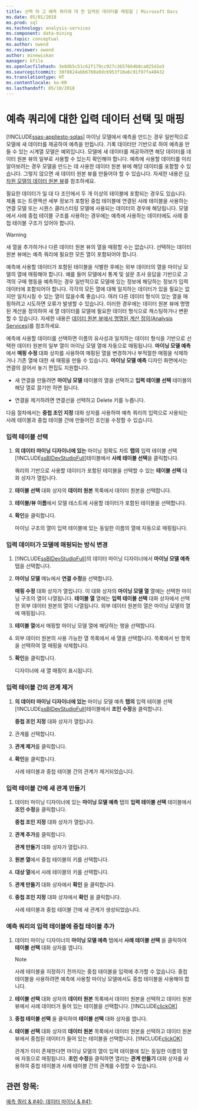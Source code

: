 ```yaml
---
title: 선택 하 고 예측 쿼리에 대 한 입력된 데이터를 매핑할 | Microsoft Docs
ms.date: 05/01/2018
ms.prod: sql
ms.technology: analysis-services
ms.component: data-mining
ms.topic: conceptual
ms.author: owend
ms.reviewer: owend
author: minewiskan
manager: kfile
ms.openlocfilehash: 3e8db5c51c62f179cc927c3657664b8ca025d1e5
ms.sourcegitcommit: 38f8824abb6760a9dc6953f10a6c91f97fa48432
ms.translationtype: HT
ms.contentlocale: ko-KR
ms.lasthandoff: 05/10/2018
---
```

# <a name="choose-and-map-input-data-for-a-prediction-query"></a>예측 쿼리에 대한 입력 데이터 선택 및 매핑
[!INCLUDE[ssas-appliesto-sqlas](../../includes/ssas-appliesto-sqlas.md)]
  마이닝 모델에서 예측을 만드는 경우 일반적으로 모델에 새 데이터를 제공하여 예측을 만듭니다. 기록 데이터만 기반으로 하여 예측을 만들 수 있는 시계열 모델은 예외입니다. 모델에 새 데이터를 제공하려면 해당 데이터를 데이터 원본 뷰의 일부로 사용할 수 있는지 확인해야 합니다. 예측에 사용할 데이터를 미리 알아보려는 경우 모델을 만드는 데 사용한 데이터 원본 뷰에 해당 데이터를 포함할 수 있습니다. 그렇지 않으면 새 데이터 원본 뷰를 만들어야 할 수 있습니다. 자세한 내용은 [다차원 모델의 데이터 원본 뷰](../../analysis-services/multidimensional-models/data-source-views-in-multidimensional-models.md)를 참조하세요.  
  
 필요한 데이터가 일 대 다 조인에서 두 개 이상의 테이블에 포함되는 경우도 있습니다. 제품 또는 트랜잭션 세부 정보가 포함된 중첩 테이블에 연결된 사례 테이블을 사용하는 연결 모델 또는 시퀀스 클러스터링 모델에 사용되는 데이터의 경우에 해당됩니다. 모델에서 사례 중첩 테이블 구조를 사용하는 경우에는 예측에 사용하는 데이터에도 사례 중첩 테이블 구조가 있어야 합니다.  
  
> [!WARNING]  
>  새 열을 추가하거나 다른 데이터 원본 뷰의 열을 매핑할 수는 없습니다. 선택하는 데이터 원본 뷰에는 예측 쿼리에 필요한 모든 열이 포함되어야 합니다.  
  
 예측에 사용할 데이터가 포함된 테이블을 식별한 후에는 외부 데이터의 열을 마이닝 모델의 열에 매핑해야 합니다. 예를 들어 모델에서 통계 및 설문 조사 응답을 기반으로 고객의 구매 행동을 예측하는 경우 일반적으로 모델에 있는 정보에 해당하는 정보가 입력 데이터에 포함되어야 합니다. 각각의 모든 열에 대해 일치하는 데이터가 있을 필요는 없지만 일치시킬 수 있는 열이 많을수록 좋습니다. 여러 다른 데이터 형식이 있는 열을 매핑하려고 시도하면 오류가 발생할 수 있습니다. 이러한 경우에는 데이터 원본 뷰에 명명된 계산을 정의하여 새 열 데이터를 모델에 필요한 데이터 형식으로 캐스팅하거나 변환할 수 있습니다. 자세한 내용은 [데이터 원본 뷰에서 명명된 계산 정의&#40;Analysis Services&#41;](../../analysis-services/multidimensional-models/define-named-calculations-in-a-data-source-view-analysis-services.md)를 참조하세요.  
  
 예측에 사용할 데이터를 선택하면 이름의 유사성과 일치하는 데이터 형식을 기반으로 선택한 데이터 원본의 일부 열이 마이닝 모델 열에 자동으로 매핑됩니다. **마이닝 모델 예측** 에서 **매핑 수정** 대화 상자를 사용하여 매핑된 열을 변경하거나 부적절한 매핑을 삭제하거나 기존 열에 대한 새 매핑을 만들 수 있습니다. **마이닝 모델 예측** 디자인 화면에서는 연결의 끌어서 놓기 편집도 지원합니다.  
  
-   새 연결을 만들려면 **마이닝 모델** 테이블의 열을 선택하고 **입력 테이블 선택** 테이블의 해당 열로 끌기만 하면 됩니다.  
  
-   연결을 제거하려면 연결선을 선택하고 Delete 키를 누릅니다.  
  
 다음 절차에서는 **중첩 조인 지정** 대화 상자를 사용하여 예측 쿼리의 입력으로 사용되는 사례 테이블과 중첩 테이블 간에 만들어진 조인을 수정할 수 있습니다.  
  
### <a name="select-an-input-table"></a>입력 테이블 선택  
  
1.  **의 데이터 마이닝 디자이너에 있는** 마이닝 정확도 차트 **탭의** 입력 테이블 선택 [!INCLUDE[ssBIDevStudioFull](../../includes/ssbidevstudiofull-md.md)]테이블에서 **사례 테이블 선택**을 클릭합니다.  
  
     쿼리의 기반으로 사용할 데이터가 포함된 테이블을 선택할 수 있는 **테이블 선택** 대화 상자가 열립니다.  
  
2.  **테이블 선택** 대화 상자의 **데이터 원본** 목록에서 데이터 원본을 선택합니다.  
  
3.  **테이블/뷰 이름**에서 모델 테스트에 사용할 데이터가 포함된 테이블을 선택합니다.  
  
4.  **확인**을 클릭합니다.  
  
     마이닝 구조의 열이 입력 테이블에 있는 동일한 이름의 열에 자동으로 매핑됩니다.  
  
### <a name="change-the-way-that-input-data-is-mapped-to-the-model"></a>입력 데이터가 모델에 매핑되는 방식 변경  
  
1.  [!INCLUDE[ssBIDevStudioFull](../../includes/ssbidevstudiofull-md.md)]의 데이터 마이닝 디자이너에서 **마이닝 모델 예측** 탭을 선택합니다.  
  
2.  **마이닝 모델** 메뉴에서 **연결 수정**을 선택합니다.  
  
     **매핑 수정** 대화 상자가 열립니다. 이 대화 상자의 **마이닝 모델 열** 열에는 선택한 마이닝 구조의 열이 나열됩니다. **테이블 열** 열에는 **입력 테이블 선택** 대화 상자에서 선택한 외부 데이터 원본의 열이 나열됩니다. 외부 데이터 원본의 열은 마이닝 모델의 열에 매핑됩니다.  
  
3.  **테이블 열**에서 매핑할 마이닝 모델 열에 해당하는 행을 선택합니다.  
  
4.  외부 데이터 원본의 사용 가능한 열 목록에서 새 열을 선택합니다. 목록에서 빈 항목을 선택하여 열 매핑을 삭제합니다.  
  
5.  **확인**을 클릭합니다.  
  
     디자이너에 새 열 매핑이 표시됩니다.  
  
### <a name="remove-a-relationship-between-input-tables"></a>입력 테이블 간의 관계 제거  
  
1.  **의 데이터 마이닝 디자이너에 있는** 마이닝 모델 예측 **탭의** 입력 테이블 선택 [!INCLUDE[ssBIDevStudioFull](../../includes/ssbidevstudiofull-md.md)]테이블에서 **조인 수정**을 클릭합니다.  
  
     **중첩 조인 지정** 대화 상자가 열립니다.  
  
2.  관계를 선택합니다.  
  
3.  **관계 제거**를 클릭합니다.  
  
4.  **확인**을 클릭합니다.  
  
     사례 테이블과 중첩 테이블 간의 관계가 제거되었습니다.  
  
### <a name="create-a-new-relationship-between-input-tables"></a>입력 테이블 간에 새 관계 만들기  
  
1.  데이터 마이닝 디자이너에 있는 **마이닝 모델 예측** 탭의 **입력 테이블 선택** 테이블에서 **조인 수정**을 클릭합니다.  
  
     **중첩 조인 지정** 대화 상자가 열립니다.  
  
2.  **관계 추가**를 클릭합니다.  
  
     **관계 만들기** 대화 상자가 열립니다.  
  
3.  **원본 열**에서 중첩 테이블의 키를 선택합니다.  
  
4.  **대상 열**에서 사례 테이블의 키를 선택합니다.  
  
5.  **관계 만들기** 대화 상자에서 **확인** 을 클릭합니다.  
  
6.  **중첩 조인 지정** 대화 상자에서 **확인** 을 클릭합니다.  
  
     사례 테이블과 중첩 테이블 간에 새 관계가 생성되었습니다.  
  
### <a name="add-a-nested-table-to-the-input-tables-of-a-prediction-query"></a>예측 쿼리의 입력 테이블에 중첩 테이블 추가  
  
1.  데이터 마이닝 디자이너의 **마이닝 모델 예측** 탭에서 **사례 테이블 선택** 을 클릭하여 **테이블 선택** 대화 상자를 엽니다.  
  
    > [!NOTE]  
    >  사례 테이블을 지정하기 전까지는 중첩 테이블을 입력에 추가할 수 없습니다. 중첩 테이블을 사용하려면 예측에 사용할 마이닝 모델에서도 중첩 테이블을 사용해야 합니다.  
  
2.  **테이블 선택** 대화 상자의 **데이터 원본** 목록에서 데이터 원본을 선택하고 데이터 원본 뷰에서 사례 데이터가 들어 있는 테이블을 선택합니다. [!INCLUDE[clickOK](../../includes/clickok-md.md)]  
  
3.  **중첩 테이블 선택** 을 클릭하여 **테이블 선택** 대화 상자를 엽니다.  
  
4.  **테이블 선택** 대화 상자의 **데이터 원본** 목록에서 데이터 원본을 선택하고 데이터 원본 뷰에서 중첩된 데이터가 들어 있는 테이블을 선택합니다. [!INCLUDE[clickOK](../../includes/clickok-md.md)]  
  
     관계가 이미 존재한다면 마이닝 모델의 열이 입력 테이블에 있는 동일한 이름의 열에 자동으로 매핑됩니다. **조인 수정**을 클릭하면 열리는 **관계 만들기** 대화 상자를 사용하여 중첩 테이블과 사례 테이블 간의 관계를 수정할 수 있습니다.  
  
## <a name="see-also"></a>관련 항목:  
 [예측 쿼리 & #40; 데이터 마이닝 & #41;](../../analysis-services/data-mining/prediction-queries-data-mining.md)  
  
  
